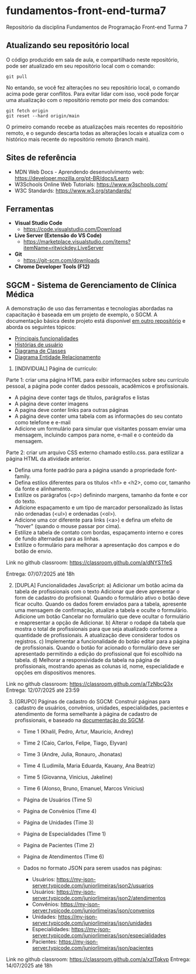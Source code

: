 # fundamentos-front-end-turma7
Repositório da disciplina Fundamentos de Programação Front-end Turma 7

## Atualizando seu repositório local

O código produzido em sala de aula, e compartilhado neste repositório, pode ser atualizado em seu repositório local com o comando:

```console
git pull
```

No entando, se você fez alterações no seu repositório local, o comando acima pode gerar conflitos. Para evitar lidar com isso, você pode forçar uma atualização com o repositório remoto por meio dos comandos:

```console
git fetch origin
git reset --hard origin/main
```

O primeiro comando recebe as atualizações mais recentes do repositório remoto, e o segundo descarta todas as alterações locais e atualiza com o histórico mais recente do repositório remoto (branch main).

## Sites de referência

- MDN Web Docs - Aprendendo desenvolvimento web: <https://developer.mozilla.org/pt-BR/docs/Learn>
- W3Schools Online Web Tutorials: <https://www.w3schools.com/>
- W3C Standards: <https://www.w3.org/standards/>

## Ferramentas

- **Visual Studio Code**
  - <https://code.visualstudio.com/Download>
- **Live Server (Extensão do VS Code)**
  - <https://marketplace.visualstudio.com/items?itemName=ritwickdey.LiveServer>
- **Git**
  - <https://git-scm.com/downloads>
- **Chrome Developer Tools (F12)**

## SGCM - Sistema de Gerenciamento de Clínica Médica

A demonstração de uso das ferramentas e tecnologias abordadas na capacitação é baseada em um projeto de exemplo, o SGCM. A documentação básica deste projeto está disponível [em outro repositório](https://github.com/webacademyufac/sgcmdocs) e aborda os seguintes tópicos:

- [Principais funcionalidades](https://github.com/webacademyufac/sgcmdocs#principais-funcionalides)
- [Histórias de usuário](https://github.com/webacademyufac/sgcmdocs#histórias-de-usuário)
- [Diagrama de Classes](https://github.com/webacademyufac/sgcmdocs#diagrama-de-classes)
- [Diagrama Entidade Relacionamento](https://github.com/webacademyufac/sgcmdocs#diagrama-entidade-relacionamento)


1. [INDIVIDUAL] Página de currículo:
 
 Parte 1: criar uma página HTML para exibir informações sobre seu currículo pessoal, a página pode conter dados pessoais, acadêmicos e profissionais.
 - A página deve conter tags de títulos, parágrafos e listas
 - A página deve conter imagens
 - A pagina deve conter links para outras páginas
 - A página deve conter uma tabela com as informações do seu contato como telefone e e-mail
 - Adicione um formulário para simular que visitantes possam enviar uma mensagem, incluindo campos para nome, e-mail e o conteúdo da mensagem.

 Parte 2: criar um arquivo CSS externo chamado estilo.css. para estilizar a página HTML da atividade anterior.
 - Defina uma fonte padrão para a página usando a propriedade font-family.
 - Defina estilos diferentes para os títulos &lt;h1&gt; e &lt;h2&gt;, como cor, tamanho da fonte e alinhamento.
 - Estilize os parágrafos (&lt;p&gt;) definindo margens, tamanho da fonte e cor do texto.
 - Adicione espaçamento e um tipo de marcador personalizado às listas não ordenadas (&lt;ul&gt;) e ordenadas (&lt;ol&gt;).
 - Adicione uma cor diferente para links (&lt;a&gt;) e defina um efeito de "hover" (quando o mouse passar por cima).
 - Estilize a tabela de contato com bordas, espaçamento interno e cores de fundo alternadas para as linhas.
 - Estilize o formulário para melhorar a apresentação dos campos e do botão de envio.

Link no github classroom: 
https://classroom.github.com/a/dNYSTfeS

Entrega: 07/07/2025 até 18h

2. [DUPLA] Funcionalidades JavaScript:
 a) Adicionar um botão acima da tabela de profissionais com o texto Adicionar que deve apresentar o form de cadastro do profisional. Quando o formulário ativo o botão deve ficar oculto. Quando os dados forem enviados para a tabela, apresente uma mensagem de confirmação, atualize a tabela e oculte o formulário. Adicione um botão Cancelar no formulário que deve ocultar o formulário e reapresentar a opção de Adicionar.
 b) Alterar o rodapé da tabela que mostra o total de profissionais para que seja atualizado conforme a quantidade de profissionais. A atualização deve considerar todos os registros.
 c) Implementar a funcionalidade do botão editar para a página de profissionais. Quando o botão for acionado o formulário deve ser apresentado permitindo a edição do profissional que foi escolhido na tabela.
 d) Melhorar a responsividade da tabela na página de profissionais, mostrando apenas as colunas id, nome, especialidade e opções em dispositivos menores.


Link no github classroom: https://classroom.github.com/a/TzNbcQ3x
Entrega: 12/07/2025 até 23:59


3. [GRUPO] Páginas de cadastro do SGCM:
 Construir páginas para cadastro de usuários, convênios, unidades, especialidades, pacientes e atendimento de forma semelhante à página de cadastro de profissionais, e baseado na [documentação do SGCM](https://github.com/webacademyufac/sgcmdocs).
    - Time 1 (Khalil, Pedro, Artur, Mauricio, Andrey)
    - Time 2 (Caio, Carlos, Felipe, Tiago, Elyvan)
    - Time 3 (Andre, Julia, Ronauro, Jhonatas)
    - Time 4 (Ludimila, Maria Eduarda, Kauany, Ana Beatriz)
    - Time 5 (Giovanna, Vinicius, Jakeline)
    - Time 6 (Alonso, Bruno, Emanuel, Marcos Vinicius)
    
    - Página de Usuários (Time 5)
    - Página de Convênios (Time 4)
    - Página de Unidades (Time 3)
    - Página de Especialidades (Time 1)
    - Página de Pacientes (Time 2)
    - Página de Atendimentos (Time 6)

    - Dados no formato JSON para serem usados nas páginas:
        - Usuários: <https://my-json-server.typicode.com/juniorlimeiras/json2/usuarios>
        - Usuários: <https://my-json-server.typicode.com/juniorlimeiras/json2/atendimentos>
        - Convênios: <https://my-json-server.typicode.com/juniorlimeiras/json/convenios>
        - Unidades: <https://my-json-server.typicode.com/juniorlimeiras/json/unidades>
        - Especialidades: <https://my-json-server.typicode.com/juniorlimeiras/json/especialidades>
        - Pacientes: <https://my-json-server.typicode.com/juniorlimeiras/json/pacientes>

Link no github classroom: https://classroom.github.com/a/xzlTqkvp
Entrega: 14/07/2025 até 18h
